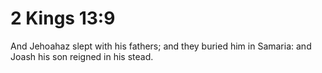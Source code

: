 # 2 Kings 13:9

And Jehoahaz slept with his fathers; and they buried him in Samaria: and Joash his son reigned in his stead.